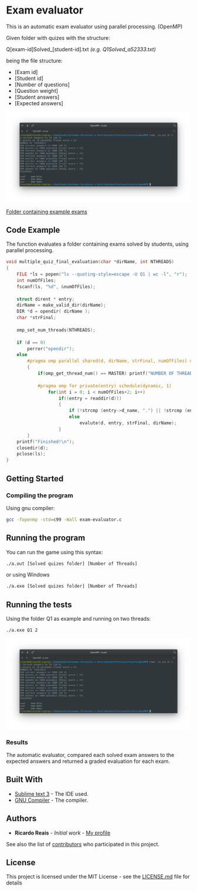# Exam evaluator

This is an automatic exam evaluator using parallel processing. (OpenMP)

Given folder with quizes with the structure:

Q[exam-id]Solved_[student-id].txt  *(e.g. Q1Solved_a52333.txt)*

being the file structure:

* [Exam id]
* [Student id]
* [Number of questions]
* [Question weight]
* [Student answers]
* [Expected answers]

![screenshot 1](https://github.com/ricardoreais/exam-evaluator/blob/master/examples/test1.png "Test 1")

[Folder containing example exams](https://github.com/ricardoreais/exam-evaluator/tree/master/Q1)

## Code Example

The function evaluates a folder containing exams solved by students, using parallel processing.

```C
void multiple_quiz_final_evaluation(char *dirName, int NTHREADS)
{
	FILE *ls = popen("ls --quoting-style=escape -U Q1 | wc -l", "r");
	int numOfFiles;
	fscanf(ls, "%d", &numOfFiles);

    struct dirent * entry;
    dirName = make_valid_dir(dirName);
    DIR *d = opendir( dirName );
    char *strFinal;

    omp_set_num_threads(NTHREADS);

    if (d == 0)
        perror("opendir");
    else
    	#pragma omp parallel shared(d, dirName, strFinal, numOfFiles) default(none) 
    	{
    		if(omp_get_thread_num() == MASTER) printf("NUMBER OF THREADS=%d\n", omp_get_num_threads());

    		#pragma omp for private(entry) schedule(dynamic, 1)
		    	for(int i = 0; i < numOfFiles+2; i++)
					if((entry = readdir(d)))
					{
				    	if (!strcmp (entry->d_name, ".") || !strcmp (entry->d_name, ".."));
				    	else
				        	evalute(d, entry, strFinal, dirName);
				    }
	    }	
	printf("Finished!\n");
    closedir(d);
    pclose(ls);
}
```

## Getting Started
### Compiling the program

Using gnu compiler:

```sh 
gcc -fopenmp -std=c99 -Wall exam-evaluator.c
```

## Running the program

You can run the game using this syntax:

```sh
./a.out [Solved quizes folder] [Number of Threads]
```

or using Windows

```sh
./a.exe [Solved quizes folder] [Number of Threads]
```

## Running the tests

Using the folder Q1 as example and running on two threads:

```sh
./a.exe Q1 2
```
![screenshot 1](https://github.com/ricardoreais/exam-evaluator/blob/master/examples/test1.png "Test 1")

### Results

The automatic evaluator, compared each solved exam answers to the expected answers and returned a graded evaluation for each exam.

## Built With

* [Sublime text 3](https://www.sublimetext.com/) - The IDE used.
* [GNU Compiler](https://gcc.gnu.org/) - The compiler.

## Authors

* **Ricardo Reais** - *Initial work* - [My profile](https://github.com/ricardoreais)

See also the list of [contributors](https://github.com/ricardoreais/colored-lines/contributors) who participated in this project.

## License

This project is licensed under the MIT License - see the [LICENSE.md](LICENSE.md) file for details
